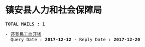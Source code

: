 # 镇安县人力和社会保障局
<pre><b>TOTAL MAILS : 1</b></pre>
<pre>
- <a href="../../categories/mails/4472.md">还我民工血汗钱</a><br/>  Query Date : <b>2017-12-12</b> - Reply Date : <b>2017-12-20</b>
</pre>

